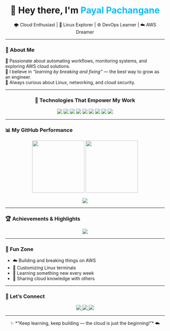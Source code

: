 <h1 align="center">👋 Hey there, I'm <span style="color:#00BFFF;">Payal Pachangane</span></h1>
<p align="center">
  🌩️ Cloud Enthusiast | 🐧 Linux Explorer | ⚙️ DevOps Learner | ☁️ AWS Dreamer  
</p>

---

### 🌟 About Me
💫 Passionate about automating workflows, monitoring systems, and exploring AWS cloud solutions.  
🎯 I believe in *“learning by breaking and fixing”* — the best way to grow as an engineer.  
💬 Always curious about Linux, networking, and cloud security.

---
<h3 align="center">🌈 Technologies That Empower My Work</h3>

<p align="center">
  <img src="https://img.shields.io/badge/AWS-FE9A2E?style=flat-square&logo=amazon-aws&logoColor=white"/> 
  <img src="https://img.shields.io/badge/Linux-222222?style=flat-square&logo=linux&logoColor=FCC624"/> 
  <img src="https://img.shields.io/badge/Docker-0db7ed?style=flat-square&logo=docker&logoColor=white"/> 
  <img src="https://img.shields.io/badge/GitHub-181717?style=flat-square&logo=github&logoColor=white"/> 
  <img src="https://img.shields.io/badge/Python-306998?style=flat-square&logo=python&logoColor=FFD43B"/> 
  <img src="https://img.shields.io/badge/MySQL-00618A?style=flat-square&logo=mysql&logoColor=white"/> 
  <img src="https://img.shields.io/badge/Bash-4EAA25?style=flat-square&logo=gnubash&logoColor=white"/> 
  <img src="https://img.shields.io/badge/Nginx-009639?style=flat-square&logo=nginx&logoColor=white"/> 
  <img src="https://img.shields.io/badge/CloudWatch-FE9A2E?style=flat-square&logo=amazonaws&logoColor=white"/> 
</p>


  

---

### 📊 My GitHub Performance
<p align="center">
  <img src="https://github-readme-stats.vercel.app/api?username=PayalPachangane&show_icons=true&theme=ayu-mirage&hide_border=true" height="165"/>
  <img src="https://github-readme-streak-stats.herokuapp.com?user=PayalPachangane&theme=ayu-mirage&hide_border=true" height="165"/>
</p>

<p align="center">
  <img src="https://github-readme-stats.vercel.app/api/top-langs/?username=PayalPachangane&layout=compact&theme=ayu-mirage&hide_border=true"/>
</p>

---

### 🏆 Achievements & Highlights
<p align="center">
  <img src="https://github-profile-trophy.vercel.app/?username=PayalPachangane&theme=discord&no-frame=true&margin-w=15&column=6"/>
</p>

---

### 🌈 Fun Zone
- ☁️ Building and breaking things on AWS  
- 🐧 Customizing Linux terminals  
- 🧠 Learning something new every week  
- 💬 Sharing cloud knowledge with others  

---

### 🔗 Let’s Connect
<p align="center">
  <a href="https://www.linkedin.com/in/payal-pachangane/" target="_blank">
    <img src="https://img.shields.io/badge/LinkedIn-0077B5?style=for-the-badge&logo=linkedin&logoColor=white"/>
  </a>
  <a href="mailto:payalpachangane@gmail.com">
    <img src="https://img.shields.io/badge/Gmail-D14836?style=for-the-badge&logo=gmail&logoColor=white"/>
  </a>
  <a href="https://github.com/PayalPachangane">
    <img src="https://img.shields.io/badge/GitHub%20Profile-181717?style=for-the-badge&logo=github&logoColor=white"/>
  </a>
</p>

---

<p align="center">✨ *“Keep learning, keep building — the cloud is just the beginning!”* ☁️</p>
